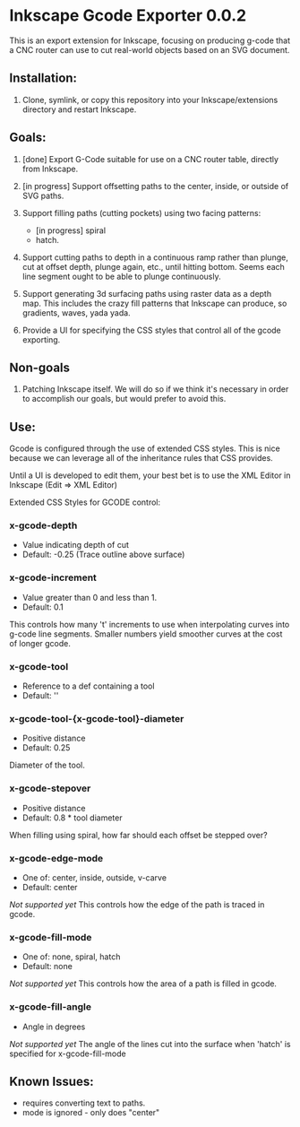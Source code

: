 # Inkscape Gcode Exporter 0.0.2

This is an export extension for Inkscape, focusing on producing g-code
that a CNC router can use to cut real-world objects based on an SVG
document.

## Installation:

1. Clone, symlink, or copy this repository into your
Inkscape/extensions directory and restart Inkscape.

## Goals:

1. [done] Export G-Code suitable for use on a CNC router table,
   directly from Inkscape.

2. [in progress] Support offsetting paths to the center, inside, or
   outside of SVG paths.

3. Support filling paths (cutting pockets) using two facing patterns:
   * [in progress] spiral
   * hatch.

4. Support cutting paths to depth in a continuous ramp rather than
   plunge, cut at offset depth, plunge again, etc., until hitting bottom.
   Seems each line segment ought to be able to plunge continuously.

5. Support generating 3d surfacing paths using raster data as a depth
   map. This includes the crazy fill patterns that Inkscape can produce,
   so gradients, waves, yada yada.

6. Provide a UI for specifying the CSS styles that control all of the
   gcode exporting.

## Non-goals

1. Patching Inkscape itself. We will do so if we think it's necessary
   in order to accomplish our goals, but would prefer to avoid this.

## Use:

Gcode is configured through the use of extended CSS styles. This is
nice because we can leverage all of the inheritance rules that CSS
provides.

Until a UI is developed to edit them, your best bet is to use the XML
Editor in Inkscape (Edit => XML Editor)

Extended CSS Styles for GCODE control:

### x-gcode-depth
* Value indicating depth of cut
* Default: -0.25 (Trace outline above surface)

### x-gcode-increment
* Value greater than 0 and less than 1.
* Default: 0.1

This controls how many 't' increments to use when interpolating curves
into g-code line segments. Smaller numbers yield smoother curves at
the cost of longer gcode.

### x-gcode-tool
* Reference to a def containing a tool
* Default: ''

### x-gcode-tool-{x-gcode-tool}-diameter
* Positive distance
* Default: 0.25

Diameter of the tool.

### x-gcode-stepover
* Positive distance
* Default: 0.8 * tool diameter

When filling using spiral, how far should each offset be stepped over?

### x-gcode-edge-mode
* One of: center, inside, outside, v-carve
* Default: center

*Not supported yet*
This controls how the edge of the path is traced in gcode.

### x-gcode-fill-mode
* One of: none, spiral, hatch
* Default: none

*Not supported yet*
This controls how the area of a path is filled in gcode.

### x-gcode-fill-angle
* Angle in degrees

*Not supported yet*
The angle of the lines cut into the surface when 'hatch' is specified for x-gcode-fill-mode

## Known Issues:

* requires converting text to paths.
* mode is ignored - only does "center"
